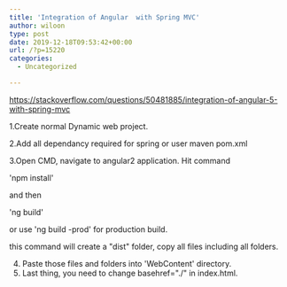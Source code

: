 ```yaml
---
title: 'Integration of Angular  with Spring MVC'
author: wiloon
type: post
date: 2019-12-18T09:53:42+00:00
url: /?p=15220
categories:
  - Uncategorized

---
```

https://stackoverflow.com/questions/50481885/integration-of-angular-5-with-spring-mvc

1.Create normal Dynamic web project.
  
2.Add all dependancy required for spring or user maven pom.xml
  
3.Open CMD, navigate to angular2 application. Hit command

'npm install'

and then

'ng build'

or use 'ng build -prod' for production build.
  
this command will create a "dist" folder, copy all files including all folders.

<ol start="4">
  <li>
    Paste those files and folders into 'WebContent' directory.
  </li>
  <li>
    Last thing, you need to change basehref="./" in index.html.
  </li>
</ol>